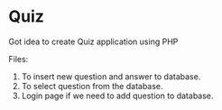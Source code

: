 # Quiz

Got idea to create Quiz application using PHP

Files:
  1. To insert new question and answer to database.
  2. To select question from the database.
  3. Login page if we need to add question to database.
